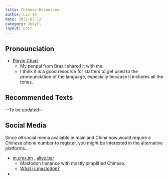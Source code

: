 ```yaml
---
title: Chinese Resources
author: Liz Ye
date: 2022-05-12
category: Jekyll
layout: post
---
```


## Pronounciation

- [Pinyin Chart](https://yoyochinese.com/chinese-learning-tools/Mandarin-Chinese-pronunciation-lesson/pinyin-chart-table)
   - My penpal from Brazil shared it with me. 
   - I think it is a good resource for starters to get used to the pronounciation of the language, especially because it includes all the tones. 

## Recommended Texts



--To be updated--

## Social Media

Since *all* social media available in mainland China now would require a Chinese phone number to register, you might be interested in the alternative platforms...
- [m.cmx.im](m.cmx.im) , [alive.bar](alive.bar)
   - Mastodon Instance with mostly simplified Chinese. 
   - [What is mastodon?](https://en.wikipedia.org/wiki/Mastodon_(software))
 - 
